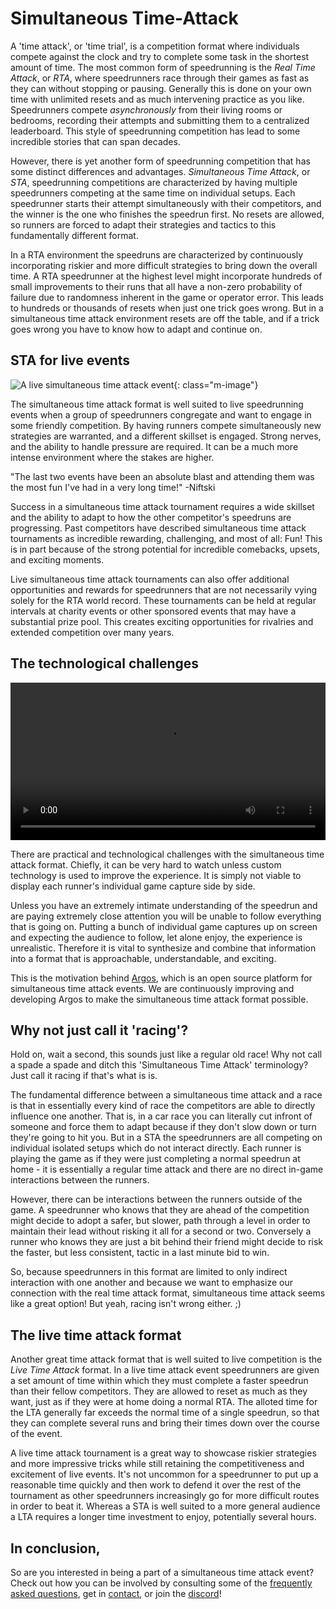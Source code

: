 # Simultaneous Time-Attack

A 'time attack', or 'time trial', is a competition format where individuals compete against the clock and try to complete some task in the shortest amount of time.
The most common form of speedrunning is the *Real Time Attack*, or *RTA*, where speedrunners race through their games as fast as they can without stopping or pausing.
Generally this is done on your own time with unlimited resets and as much intervening practice as you like.
Speedrunners compete *asynchronously* from their living rooms or bedrooms, recording their attempts and submitting them to a centralized leaderboard.
This style of speedrunning competition has lead to some incredible stories that can span decades.

However, there is yet another form of speedrunning competition that has some distinct differences and advantages.
*Simultaneous Time Attack*, or *STA*, speedrunning competitions are characterized by having multiple speedrunners competing at the same time on individual setups.
Each speedrunner starts their attempt simultaneously with their competitors, and the winner is the one who finishes the speedrun first.
No resets are allowed, so runners are forced to adapt their strategies and tactics to this fundamentally different format.

In a RTA environment the speedruns are characterized by continuously incorporating riskier and more difficult strategies to bring down the overall time.
A RTA speedrunner at the highest level might incorporate hundreds of small improvements to their runs that all have a non-zero probability of failure due to randomness inherent in the game or operator error.
This leads to hundreds or thousands of resets when just one trick goes wrong.
But in a simultaneous time attack environment resets are off the table, and if a trick goes wrong you have to know how to adapt and continue on.

## STA for live events

![A live simultaneous time attack event](./live-events.png){: class="m-image"}

The simultaneous time attack format is well suited to live speedrunning events when a group of speedrunners congregate and want to engage in some friendly competition.
By having runners compete simultaneously new strategies are warranted, and a different skillset is engaged.
Strong nerves, and the ability to handle pressure are required.
It can be a much more intense environment where the stakes are higher.

<aside class="m-block m-success">
<p>
"The last two events have been an absolute blast and attending them was the most fun I've had in a very long time!" -Niftski
</p>
</aside>

Success in a simultaneous time attack tournament requires a wide skillset and the ability to adapt to how the other competitor's speedruns are progressing.
Past competitors have described simultaneous time attack tournaments as incredible rewarding, challenging, and most of all: Fun!
This is in part because of the strong potential for incredible comebacks, upsets, and exciting moments.

Live simultaneous time attack tournaments can also offer additional opportunities and rewards for speedrunners that are not necessarily vying solely for the RTA world record.
These tournaments can be held at regular intervals at charity events or other sponsored events that may have a substantial prize pool.
This creates exciting opportunities for rivalries and extended competition over many years.

## The technological challenges
<div class="wrapper">
<video controls loop width="100%" onclick="this.paused ? this.play() : this.pause(); arguments[0].preventDefault();">
    <source src="./comparison.webm" type="video/webm">
</video>
</div>

There are practical and technological challenges with the simultaneous time attack format.
Chiefly, it can be very hard to watch unless custom technology is used to improve the experience.
It is simply not viable to display each runner's individual game capture side by side.

Unless you have an extremely intimate understanding of the speedrun and are paying extremely close attention you will be unable to follow everything that is going on.
Putting a bunch of individual game captures up on screen and expecting the audience to follow, let alone enjoy, the experience is unrealistic.
Therefore it is vital to synthesize and combine that information into a format that is approachable, understandable, and exciting.

This is the motivation behind [Argos](/argos/), which is an open source platform for simultaneous time attack events.
We are continuously improving and developing Argos to make the simultaneous time attack format possible.

## Why not just call it 'racing'?

Hold on, wait a second, this sounds just like a regular old race!
Why not call a spade a spade and ditch this 'Simultaneous Time Attack' terminology?
Just call it racing if that's what is is.

The fundamental difference between a simultaneous time attack and a race is that in essentially every kind of race the competitors are able to directly influence one another.
That is, in a car race you can literally cut infront of someone and force them to adapt because if they don't slow down or turn they're going to hit you.
But in a STA the speedrunners are all competing on individual isolated setups which do not interact directly.
Each runner is playing the game as if they were just completing a normal speedrun at home - it is essentially a regular time attack and there are no direct in-game interactions between the runners.

However, there can be interactions between the runners outside of the game.
A speedrunner who knows that they are ahead of the competition might decide to adopt a safer, but slower, path through a level in order to maintain their lead without risking it all for a second or two.
Conversely a runner who knows they are just a bit behind their friend might decide to risk the faster, but less consistent, tactic in a last minute bid to win.

So, because speedrunners in this format are limited to only indirect interaction with one another and because we want to emphasize our connection with the real time attack format, simultaneous time attack seems like a great option!
But yeah, racing isn't wrong either. ;)

## The live time attack format

Another great time attack format that is well suited to live competition is the *Live Time Attack* format.
In a live time attack event speedrunners are given a set amount of time within which they must complete a faster speedrun than their fellow competitors.
They are allowed to reset as much as they want, just as if they were at home doing a normal RTA.
The alloted time for the LTA generally far exceeds the normal time of a single speedrun, so that they can complete several runs and bring their times down over the course of the event.

A live time attack tournament is a great way to showcase riskier strategies and more impressive tricks while still retaining the competitiveness and excitement of live events.
It's not uncommon for a speedrunner to put up a reasonable time quickly and then work to defend it over the rest of the tournament as other speedrunners increasingly go for more difficult routes in order to beat it.
Whereas a STA is well suited to a more general audience a LTA requires a longer time investment to enjoy, potentially several hours.

## In conclusion,
So are you interested in being a part of a simultaneous time attack event?
Check out how you can be involved by consulting some of the [frequently asked questions](/faq/), get in [contact](/contact/), or join the [discord](https://discord.gg/kpYYyw8B5P)!

